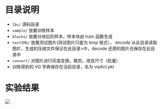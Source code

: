 # 目录说明
- `lbc/`    源码目录
- `sample/` 放置训练样本
- `blocks/` 放置分块后的样本，样本块由 train 函数生成
- `testIMG/` 放置测试图片(测试图片只能为 bmp 格式）， encode 从此目录读取图片，生成的压缩文件保证在此目录>中，decode 还原的图片也保存在此目录中
- `convert/` 对图片进行灰度变换，裁剪，改变尺寸（批量）
- 训练得到的 VQ 字典保存在当前目录，名为 vqdict.pkl

# 实验结果
![](http://a1.qpic.cn/psb?/V13pdGkE4KC4Bj/6R*kPcF5JuVeq7kPGhRZHcjp0vk8JvqQr7m2KvF74EU!/b/dGgBAAAAAAAA&bo=QwObA0MDmwMDCSw!&rf=viewer_4)
